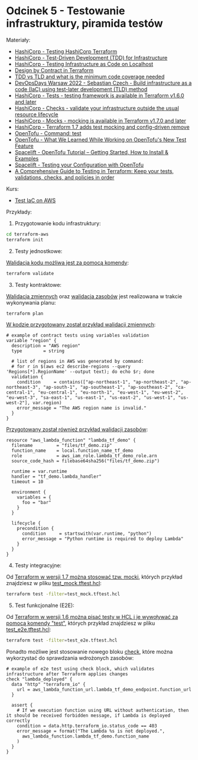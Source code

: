# Odcinek 5 - Testowanie infrastruktury, piramida testów

Materiały:
  * [HashiCorp - Testing HashiCorp Terraform](https://www.hashicorp.com/blog/testing-hashicorp-terraform)
  * [HashiCorp - Test-Driven Development (TDD) for Infrastructure](https://www.hashicorp.com/resources/test-driven-development-tdd-for-infrastructure)
  * [HashiCorp - Testing Infrastructure as Code on Localhost](https://www.hashicorp.com/resources/testing-infrastructure-as-code-on-localhost)
  * [Design by Contract in Terraform](https://betterprogramming.pub/design-by-contracts-in-terraform-63467a749c1a)
  * [TDD vs TLD and what is the minimum code coverage needed](https://medium.com/swlh/tdd-vs-tld-and-what-is-the-minimum-code-coverage-needed-f380181d3400)
  * [DevOpsDays Warsaw 2022 - Sebastian Czech - Build infrastructure as a code (IaC) using test-later development (TLD) method](https://youtu.be/XY5LD2zy0eY?si=5BFggg3qJIpNGRln)
  * [HashiCorp - Tests - testing framework is available in Terraform v1.6.0 and later](https://developer.hashicorp.com/terraform/language/tests)
  * [HashiCorp - Checks - validate your infrastructure outside the usual resource lifecycle](https://developer.hashicorp.com/terraform/language/checks)
  * [HashiCorp - Mocks - mocking is available in Terraform v1.7.0 and later](https://developer.hashicorp.com/terraform/language/tests/mocking)
  * [HashiCorp - Terraform 1.7 adds test mocking and config-driven remove](https://www.hashicorp.com/blog/terraform-1-7-adds-test-mocking-and-config-driven-remove)
  * [OpenTofu - Command: test](https://opentofu.org/docs/cli/commands/test/)
  * [OpenTofu - What We Learned While Working on OpenTofu's New Test Feature](https://opentofu.org/blog/what-we-learned-while-working-on-opentofus-new-test-feature/)
  * [Spacelift - OpenTofu Tutorial – Getting Started, How to Install & Examples](https://spacelift.io/blog/opentofu-tutorial)
  * [Spacelift - Testing your Configuration with OpenTofu](https://www.youtube.com/watch?v=XjCS3vKLpkw&ab_channel=Spacelift)
  * [A Comprehensive Guide to Testing in Terraform: Keep your tests, validations, checks, and policies in order](https://medium.com/@mattiasfjellstrom/a-comprehensive-guide-to-testing-in-terraform-keep-your-tests-validations-checks-and-policies-038056da0a59)

Kurs:
  * [Test IaC on AWS](https://github.com/sebastianczech/aws-terratest-course)

Przykłady:

1. Przygotowanie kodu infrastruktury:

```bash
cd terraform-aws
terraform init
```

2. Testy jednostkowe:
  
[Walidacja kodu możliwa jest za pomocą komendy](https://developer.hashicorp.com/terraform/cli/commands/validate):

```bash
terraform validate
```

3. Testy kontraktowe:

[Walidacja zmiennych](https://www.terraform.io/language/values/variables) oraz [walidacja zasobów](https://www.terraform.io/language/expressions/custom-conditions) jest realizowana w trakcie wykonywania planu:

```bash
terraform plan
```

[W kodzie przygotowany został przykład walidacji zmiennych](terraform-aws/variables.tf):

```hcl
# example of contract tests using variables validation
variable "region" {
  description = "AWS region"
  type        = string

  # list of regions in AWS was generated by command:
  # for r in $(aws ec2 describe-regions --query 'Regions[*].RegionName' --output text); do echo $r; done
  validation {
    condition     = contains(["ap-northeast-1", "ap-northeast-2", "ap-northeast-3", "ap-south-1", "ap-southeast-1", "ap-southeast-2", "ca-central-1", "eu-central-1", "eu-north-1", "eu-west-1", "eu-west-2", "eu-west-3", "sa-east-1", "us-east-1", "us-east-2", "us-west-1", "us-west-2"], var.region)
    error_message = "The AWS region name is invalid."
  }
}
```

[Przygotowany został również przykład walidacji zasobów](terraform-aws/main.tf):

```hcl
resource "aws_lambda_function" "lambda_tf_demo" {
  filename         = "files/tf_demo.zip"
  function_name    = local.function_name_tf_demo
  role             = aws_iam_role.lambda_tf_demo_role.arn
  source_code_hash = filebase64sha256("files/tf_demo.zip")

  runtime = var.runtime
  handler = "tf_demo.lambda_handler"
  timeout = 10

  environment {
    variables = {
      foo = "bar"
    }
  }

  lifecycle {
    precondition {
      condition     = startswith(var.runtime, "python")
      error_message = "Python runtime is required to deploy Lambda"
    }
  }
}
```

4. Testy integracyjne:

Od [Terraform w wersji 1.7 można stosować tzw. mocki](https://developer.hashicorp.com/terraform/language/tests/mocking), których przykład znajdziesz w pliku [test_mock.tftest.hcl](terraform-aws/test_mock.tftest.hcl):

```bash
terraform test -filter=test_mock.tftest.hcl
```

5. Test funkcjonalne (E2E):

Od [Terraform w wersji 1.6 można pisać testy w HCL i je wywoływać za pomocą komendy "test"](https://developer.hashicorp.com/terraform/language/tests), których przykład znajdziesz w pliku [test_e2e.tftest.hcl](terraform-aws/test_e2e.tftest.hcl):

```bash
terraform test -filter=test_e2e.tftest.hcl
```

Ponadto możliwe jest stosowanie nowego bloku [check](https://developer.hashicorp.com/terraform/language/checks), które można wykorzystać do sprawdzania wdrożonych zasobów:

```hcl
# example of e2e test using check block, which validates infrastructure after Terraform applies changes
check "lambda_deployed" {
  data "http" "terraform_io" {
    url = aws_lambda_function_url.lambda_tf_demo_endpoint.function_url
  }

  assert {
    # If we execution function using URL without authentication, then it should be received forbidden message, if Lambda is deployed correctly
    condition = data.http.terraform_io.status_code == 403
    error_message = format("The Lambda %s is not deployed.",
      aws_lambda_function.lambda_tf_demo.function_name
    )
  }
}
```
